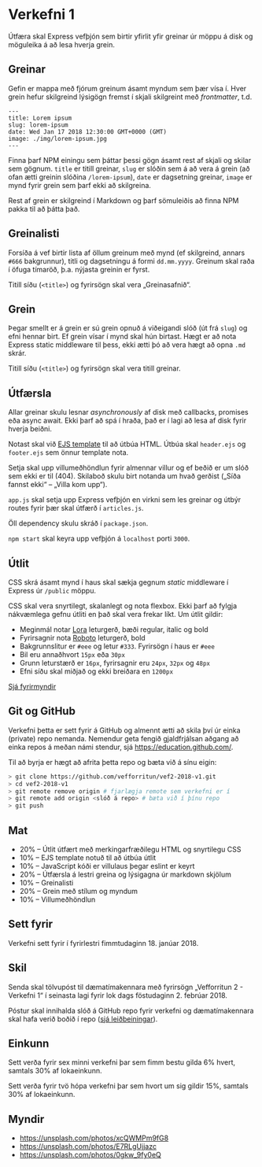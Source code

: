 # Verkefni 1

Útfæra skal Express vefþjón sem birtir yfirlit yfir greinar úr möppu á disk og möguleika á að lesa hverja grein.


## Greinar

Gefin er mappa með fjórum greinum ásamt myndum sem þær vísa í. Hver grein hefur skilgreind lýsigögn fremst í skjali skilgreint með _frontmatter_, t.d.

```
---
title: Lorem ipsum
slug: lorem-ipsum
date: Wed Jan 17 2018 12:30:00 GMT+0000 (GMT)
image: ./img/lorem-ipsum.jpg
---
```

Finna þarf NPM einingu sem þáttar þessi gögn ásamt rest af skjali og skilar sem gögnum. `title` er titill greinar, `slug` er slóðin sem á að vera á grein (að ofan ætti greinin slóðina `/lorem-ipsum`), `date` er dagsetning greinar, `image` er mynd fyrir grein sem þarf ekki að skilgreina.

Rest af grein er skilgreind í Markdown og þarf sömuleiðis að finna NPM pakka til að þátta það.

## Greinalisti

Forsíða á vef birtir lista af öllum greinum með mynd (ef skilgreind, annars `#666` bakgrunnur), titli og dagsetningu á formi `dd.mm.yyyy`. Greinum skal raða í öfuga tímaröð, þ.a. nýjasta greinin er fyrst.

Titill síðu (`<title>`) og fyrirsögn skal vera „Greinasafnið“.

## Grein

Þegar smellt er á grein er sú grein opnuð á viðeigandi slóð (út frá `slug`) og efni hennar birt. Ef grein vísar í mynd skal hún birtast. Hægt er að nota Express static middleware til þess, ekki ætti þó að vera hægt að opna `.md` skrár.

Titill síðu (`<title>`) og fyrirsögn skal vera titill greinar.

## Útfærsla

Allar greinar skulu lesnar _asynchronously_ af disk með callbacks, promises eða async await. Ekki þarf að spá í hraða, það er í lagi að lesa af disk fyrir hverja beiðni.

Notast skal við [EJS template](https://github.com/mde/ejs) til að útbúa HTML. Útbúa skal `header.ejs` og `footer.ejs` sem önnur template nota.

Setja skal upp villumeðhöndlun fyrir almennar villur og ef beðið er um slóð sem ekki er til (404). Skilaboð skulu birt notanda um hvað gerðist („Síða fannst ekki“ – „Villa kom upp“).

`app.js` skal setja upp Express vefþjón en virkni sem les greinar og útbýr routes fyrir þær skal útfærð í `articles.js`.

Öll dependency skulu skráð í `package.json`.

`npm start` skal keyra upp vefþjón á `localhost` porti `3000`.

## Útlit

CSS skrá ásamt mynd í haus skal sækja gegnum _static_ middleware í Express úr `/public` möppu.

CSS skal vera snyrtilegt, skalanlegt og nota flexbox. Ekki þarf að fylgja nákvæmlega gefnu útliti en það skal vera frekar líkt. Um útlit gildir:

* Meginmál notar [Lora](https://fonts.google.com/specimen/Lora) leturgerð, bæði regular, italic og bold
* Fyrirsagnir nota [Roboto](https://fonts.google.com/specimen/Roboto) leturgerð, bold
* Bakgrunnslitur er `#eee` og letur `#333`. Fyrirsögn í haus er `#eee`
* Bil eru annaðhvort `15px` eða `30px`
* Grunn leturstærð er `16px`, fyrirsagnir eru `24px`, `32px` og `48px`
* Efni síðu skal miðjað og ekki breiðara en `1200px`

[Sjá fyrirmyndir](/layout/README.md)

## Git og GitHub

Verkefni þetta er sett fyrir á GitHub og almennt ætti að skila því úr einka (private) repo nemanda. Nemendur geta fengið gjaldfrjálsan aðgang að einka repos á meðan námi stendur, sjá https://education.github.com/.

Til að byrja er hægt að afrita þetta repo og bæta við á sínu eigin:

```bash
> git clone https://github.com/vefforritun/vef2-2018-v1.git
> cd vef2-2018-v1
> git remote remove origin # fjarlægja remote sem verkefni er í
> git remote add origin <slóð á repo> # bæta við í þínu repo
> git push
```

## Mat

* 20% – Útlit útfært með merkingarfræðilegu HTML og snyrtilegu CSS
* 10% – EJS template notuð til að útbúa útlit
* 10% – JavaScript kóði er villulaus þegar eslint er keyrt
* 20% – Útfærsla á lestri greina og lýsigagna úr markdown skjölum
* 10% – Greinalisti
* 20% – Grein með stílum og myndum
* 10% – Villumeðhöndlun

## Sett fyrir

Verkefni sett fyrir í fyrirlestri fimmtudaginn 18. janúar 2018.

## Skil

Senda skal tölvupóst til dæmatímakennara með fyrirsögn „Vefforritun 2 - Verkefni 1“ í seinasta lagi fyrir lok dags föstudaginn 2. febrúar 2018.

Póstur skal innihalda slóð á GitHub repo fyrir verkefni og dæmatímakennara skal hafa verið boðið í repo ([sjá leiðbeiningar](https://help.github.com/articles/inviting-collaborators-to-a-personal-repository/)).

## Einkunn

Sett verða fyrir sex minni verkefni þar sem fimm bestu gilda 6% hvert, samtals 30% af lokaeinkunn.

Sett verða fyrir tvö hópa verkefni þar sem hvort um sig gildir 15%, samtals 30% af lokaeinkunn.

## Myndir

* https://unsplash.com/photos/xcQWMPm9fG8
* https://unsplash.com/photos/E7RLgUjjazc
* https://unsplash.com/photos/0gkw_9fy0eQ

